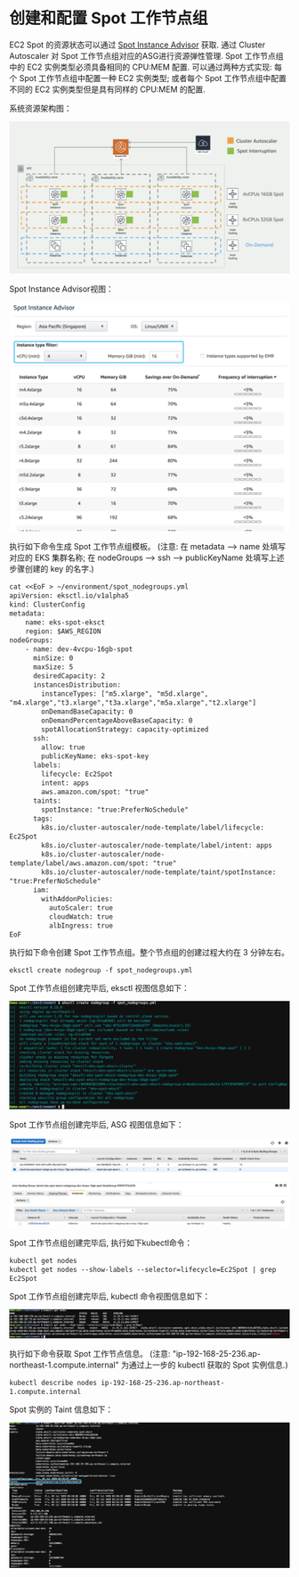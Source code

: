 # 创建和配置 Spot 工作节点组

EC2 Spot 的资源状态可以通过 [Spot Instance Advisor](https://aws.amazon.com/ec2/spot/instance-advisor/) 获取. 通过 Cluster Autoscaler 对  Spot 工作节点组对应的ASG进行资源弹性管理.  Spot 工作节点组中的 EC2 实例类型必须具备相同的 CPU:MEM 配置. 可以通过两种方式实现: 每个 Spot 工作节点组中配置一种 EC2 实例类型; 或者每个 Spot 工作节点组中配置不同的 EC2 实例类型但是具有同样的 CPU:MEM 的配置.


系统资源架构图：

![eks_spot_diagram](../image/eks-spot/eks_spot_diagram.png) 

Spot Instance Advisor视图：

![spotinstanceadvisor](../image/eks-spot/spotinstanceadvisor.png)

执行如下命令生成 Spot 工作节点组模板。 (注意: 在 metadata --> name 处填写对应的 EKS 集群名称; 在 nodeGroups --> ssh --> publicKeyName 处填写上述步骤创建的 key 的名字.)

```
cat <<EoF > ~/environment/spot_nodegroups.yml
apiVersion: eksctl.io/v1alpha5
kind: ClusterConfig
metadata:
    name: eks-spot-eksct
    region: $AWS_REGION
nodeGroups:
    - name: dev-4vcpu-16gb-spot
      minSize: 0
      maxSize: 5
      desiredCapacity: 2
      instancesDistribution:
        instanceTypes: ["m5.xlarge", "m5d.xlarge", "m4.xlarge","t3.xlarge","t3a.xlarge","m5a.xlarge","t2.xlarge"] 
        onDemandBaseCapacity: 0
        onDemandPercentageAboveBaseCapacity: 0
        spotAllocationStrategy: capacity-optimized
      ssh:
        allow: true
        publicKeyName: eks-spot-key
      labels:
        lifecycle: Ec2Spot
        intent: apps
        aws.amazon.com/spot: "true"
      taints:
        spotInstance: "true:PreferNoSchedule"
      tags:
        k8s.io/cluster-autoscaler/node-template/label/lifecycle: Ec2Spot
        k8s.io/cluster-autoscaler/node-template/label/intent: apps
        k8s.io/cluster-autoscaler/node-template/label/aws.amazon.com/spot: "true"
        k8s.io/cluster-autoscaler/node-template/taint/spotInstance: "true:PreferNoSchedule"
      iam:
        withAddonPolicies:
          autoScaler: true
          cloudWatch: true
          albIngress: true
EoF
```

执行如下命令创建 Spot 工作节点组。整个节点组的创建过程大约在 3 分钟左右。

```
eksctl create nodegroup -f spot_nodegroups.yml
```

Spot 工作节点组创建完毕后, eksctl 视图信息如下：

![eksctlspotnodegroup](../image/eks-spot/eksctlspotnodegroup.png)

Spot 工作节点组创建完毕后, ASG 视图信息如下：

![eksctlspotnodegroupasg](../image/eks-spot/eksctlspotnodegroupasg.png)

Spot 工作节点组创建完毕后, 执行如下kubectl命令：

```
kubectl get nodes
kubectl get nodes --show-labels --selector=lifecycle=Ec2Spot | grep Ec2Spot
```

Spot 工作节点组创建完毕后, kubectl 命令视图信息如下：

![eksctlspotnodegroupeksctl](../image/eks-spot/eksctlspotnodegroupeksctl.png)

执行如下命令获取 Spot 工作节点信息。 (注意: "ip-192-168-25-236.ap-northeast-1.compute.internal" 为通过上一步的 kubectl 获取的 Spot 实例信息.)

```
kubectl describe nodes ip-192-168-25-236.ap-northeast-1.compute.internal
```

Spot 实例的 Taint 信息如下：

![kubectlgetspotnode](../image/eks-spot/kubectlgetspotnode.png)
